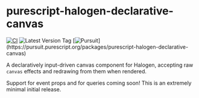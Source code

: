 # purescript-halogen-declarative-canvas

[![CI](https://github.com/UnrelatedString/purescript-halogen-declarative-canvas/actions/workflows/ci.yml/badge.svg?branch=main)](https://github.com/UnrelatedString/purescript-halogen-declarative-canvas/actions/workflows/ci.yml)
![Latest Version Tag](https://img.shields.io/github/v/tag/UnrelatedString/purescript-halogen-declarative-canvas)
[![Pursuit](https://pursuit.purescript.org/packages/purescript-halogen-declarative-canvas/badge?)](https://pursuit.purescript.org/packages/purescript-halogen-declarative-canvas)

A declaratively input-driven canvas component for Halogen, accepting raw `canvas` effects and redrawing from them when rendered.

Support for event props and for queries coming soon! This is an extremely minimal initial release.
